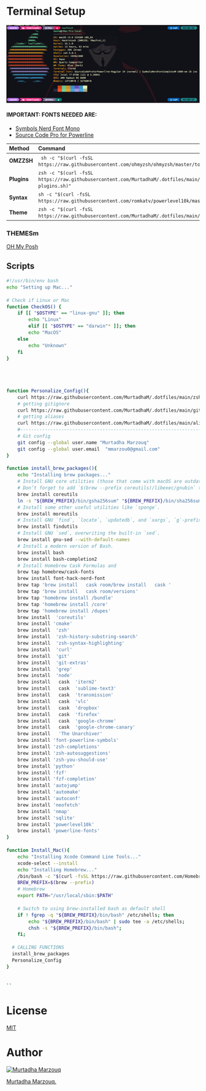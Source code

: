 # Terminal Setup
<img src="Terminal.png" >


#### IMPORTANT: FONTS NEEDED ARE:

- [Symbols Nerd Font Mono](https://fonts.google.com/specimen/Symbols+NF)
- [Source Code Pro for Powerline](http://powerline.readthedocs.io/en/latest/installation/linux.html#fonts-installation)

| Method    | Command                                                                                           |
|:----------|:--------------------------------------------------------------------------------------------------|
 **OMZZSH**  | ``` sh -c "$(curl -fsSL https://raw.githubusercontent.com/ohmyzsh/ohmyzsh/master/tools/install.sh)"``` | 
| **Plugins**  | ```zsh -c "$(curl -fsSL https://raw.githubusercontent.com/MurtadhaM/.dotfiles/main/oh-my-zsh-plugins.sh)"  ``` |
| **Syntax**  | ```sh -c "$(curl -fsSL https://raw.githubusercontent.com/romkatv/powerlevel10k/master/install.sh)"``` |
| **Theme**  | ```zsh -c "$(curl -fsSL https://raw.githubusercontent.com/MurtadhaM/.dotfiles/main/p10k.zsh)"``` |



### THEMESm

[OH My Posh](https://ohmyposh.dev/docs/themes)




## Scripts
```bash
#!/usr/bin/env bash
echo "Setting up Mac..."

# Check if Linux or Mac
function CheckOS() {
    if [[ "$OSTYPE" == "linux-gnu" ]]; then
        echo "Linux"
        elif [[ "$OSTYPE" == "darwin"* ]]; then
        echo "MacOS"
    else
        echo "Unknown"
    fi
}




function Personalize_Config(){
    curl https://raw.githubusercontent.com/MurtadhaM/.dotfiles/main/zshrc -o ~/.zshrc
    # getting gitignore
    curl https://raw.githubusercontent.com/MurtadhaM/.dotfiles/main/gitignore -o ~/.gitignore
    # getting aliases
    curl https://raw.githubusercontent.com/MurtadhaM/.dotfiles/main/aliases -o ~/.aliases
    #------------------------------------------------------------------------------
    # Git config
    git config --global user.name "Murtadha Marzouq"
    git config --global user.email  "mmarzou0@gmail.com"
}

function install_brew_packages(){
    echo "Installing brew packages..."
    # Install GNU core utilities (those that come with macOS are outdated).
    # Don’t forget to add `$(brew --prefix coreutils)/libexec/gnubin` to `$PATH`.
    brew install coreutils
    ln -s "${BREW_PREFIX}/bin/gsha256sum" "${BREW_PREFIX}/bin/sha256sum"
    # Install some other useful utilities like `sponge`.
    brew install moreutils
    # Install GNU `find`, `locate`, `updatedb`, and `xargs`, `g`-prefixed.
    brew install findutils
    # Install GNU `sed`, overwriting the built-in `sed`.
    brew install gnu-sed --with-default-names
    # Install a modern version of Bash.
    brew install bash
    brew install bash-completion2
    # Install Homebrew Cask Formulas and
    brew tap homebrew/cask-fonts
    brew install font-hack-nerd-font
    brew tap 'brew install   cask room/brew install   cask '
    brew tap 'brew install   cask room/versions'
    brew tap 'homebrew install /bundle'
    brew tap 'homebrew install /core'
    brew tap 'homebrew install /dupes'
    brew install  'coreutils'
    brew install 'cmake'
    brew install  'zsh'
    brew install  'zsh-history-substring-search'
    brew install  'zsh-syntax-highlighting'
    brew install  'curl'
    brew install  'git'
    brew install  'git-extras'
    brew install  'grep'
    brew install  'node'
    brew install   cask  'iterm2'
    brew install   cask  'sublime-text3'
    brew install   cask  'transmission'
    brew install   cask  'vlc'
    brew install   cask  'dropbox'
    brew install   cask  'firefox'
    brew install   cask  'google-chrome'
    brew install   cask  'google-chrome-canary'
    brew install   'The Unarchiver'
    brew install 'font-powerline-symbols'
    brew install 'zsh-completions'
    brew install 'zsh-autosuggestions'
    brew install 'zsh-you-should-use'
    brew install 'python'
    brew install 'fzf'
    brew install 'fzf-completion'
    brew install 'autojump'
    brew install 'automake'
    brew install 'autoconf'
    brew install 'neofetch'
    brew install 'nmap'
    brew install 'sqlite'
    brew install 'powerlevel10k'
    brew install 'powerline-fonts'
}

function Install_Mac(){
    echo "Installing Xcode Command Line Tools..."
    xcode-select --install
    echo "Installing Homebrew..."
    /bin/bash -c "$(curl -fsSL https://raw.githubusercontent.com/Homebrew/install/HEAD/install.sh)"
    BREW_PREFIX=$(brew --prefix)
    # Homebrew
    export PATH="/usr/local/sbin:$PATH"
    
    # Switch to using brew-installed bash as default shell
    if ! fgrep -q "${BREW_PREFIX}/bin/bash" /etc/shells; then
        echo "${BREW_PREFIX}/bin/bash" | sudo tee -a /etc/shells;
        chsh -s "${BREW_PREFIX}/bin/bash";
    fi;
    
  # CALLING FUNCTIONS    
  install_brew_packages
  Personalize_Config
}


``
```


# License
[MIT](https://raw.githubusercontent.com/MurtadhaM/.dotfiles/master/LICENSE)


# Author
<a href="">
          <img src="https://webpages.charlotte.edu/mmarzouq/English/background.jpg"  alt="Murtadha Marzouq" width=150  />
        </a>
        
[Murtadha Marzouq.](https://www.findasnake.com)
